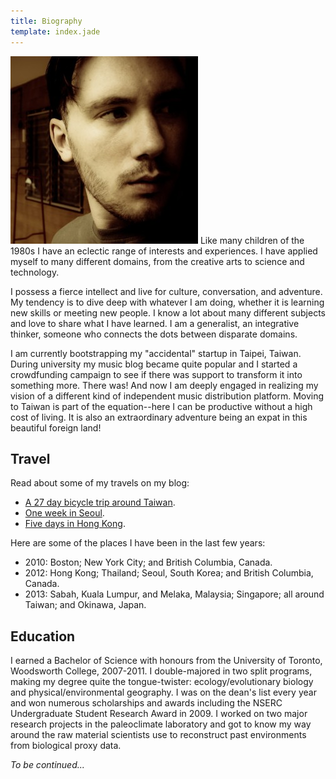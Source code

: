 ```yaml
---
title: Biography
template: index.jade
---
```


<img src="synaptic-forward-thinking.jpg" class="alignright marginleft" title="Forward thinking." alt="Forward thinking." /> Like many children of the 1980s I have an eclectic range of interests and experiences. I have applied myself to many different domains, from the creative arts to science and technology.

I possess a fierce intellect and live for culture, conversation, and adventure. My tendency is to dive deep with whatever I am doing, whether it is learning new skills or meeting new people. I know a lot about many different subjects and love to share what I have learned. I am a generalist, an integrative thinker, someone who connects the dots between disparate domains.

I am currently bootstrapping my "accidental" startup in Taipei, Taiwan. During university my music blog became quite popular and I started a crowdfunding campaign to see if there was support to transform it into something more. There was! And now I am deeply engaged in realizing my vision of a different kind of independent music distribution platform. Moving to Taiwan is part of the equation--here I can be productive without a high cost of living. It is also an extraordinary adventure being an expat in this beautiful foreign land!

## <a name="travel"></a>Travel

Read about some of my travels on my blog:

- [A 27 day bicycle trip around Taiwan](http://synapticism.com/series/taiwan-bicycle-tour-2013/).
- [One week in Seoul](http://synapticism.com/series/south-korea-2012/).
- [Five days in Hong Kong](http://synapticism.com/series/hong-kong-2012/).

Here are some of the places I have been in the last few years:

- 2010: Boston; New York City; and British Columbia, Canada.
- 2012: Hong Kong; Thailand; Seoul, South Korea; and British Columbia, Canada.
- 2013: Sabah, Kuala Lumpur, and Melaka, Malaysia; Singapore; all around Taiwan; and Okinawa, Japan.

## <a name="education"></a>Education

I earned a Bachelor of Science with honours from the University of Toronto, Woodsworth College, 2007-2011. I double-majored in two split programs, making my degree quite the tongue-twister: ecology/evolutionary biology and physical/environmental geography. I was on the dean's list every year and won numerous scholarships and awards including the NSERC Undergraduate Student Research Award in 2009. I worked on two major research projects in the paleoclimate laboratory and got to know my way around the raw material scientists use to reconstruct past environments from biological proxy data.

*To be continued...*
